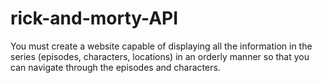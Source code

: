 # rick-and-morty-API
You must create a website capable of displaying all the information in the series (episodes, characters, locations) in an orderly manner so that you can navigate through the episodes and characters.
